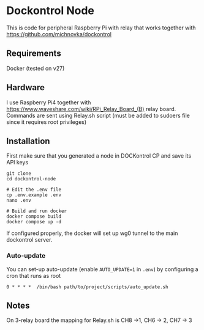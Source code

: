 # Dockontrol Node

This is code for peripheral Raspberry Pi with relay that works together with https://github.com/michnovka/dockontrol

## Requirements

Docker (tested on v27)

## Hardware

I use Raspberry Pi4 together with https://www.waveshare.com/wiki/RPi_Relay_Board_(B) relay board. Commands are sent using Relay.sh script (must be added to sudoers file since it requires root privileges)

## Installation

First make sure that you generated a node in DOCKontrol CP and save its API keys

```
git clone
cd dockontrol-node

# Edit the .env file
cp .env.example .env
nano .env

# Build and run docker
docker compose build
docker compose up -d
```

If configured properly, the docker will set up wg0 tunnel to the main dockontrol server.

### Auto-update

You can set-up auto-update (enable `AUTO_UPDATE=1` in `.env`) by configuring a cron that runs as root

```crontab
0 * * * *  /bin/bash path/to/project/scripts/auto_update.sh
```

## Notes

On 3-relay board the mapping for Relay.sh is CH8 ->1, CH6 -> 2, CH7 -> 3